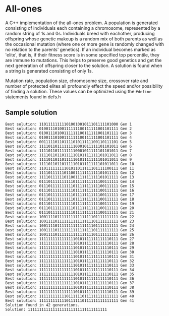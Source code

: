 All-ones
========
A C++ implementation of the all-ones problem. A population is generated consisting of individuals each containing a chromosome, represented by a random string of 1s and 0s. Individuals breed with eachother, producing offspring whose genetic makeup is a random mix of both parents as well as the occasional mutation (where one or more gene is randomly changed with no relation to the parents' genetics). If an individual becomes marked as 'elite', that is, if their fitness score is in some specified top percentile, they are immune to mutations. This helps to preserve good genetics and get the next generation of offspring closer to the solution. A solution is found when a string is generated consisting of only 1s.

Mutation rate, population size, chromosome size, crossover rate and number of protected elites all profoundly effect the speed and/or possibility of finding a solution. These values can be optimized using the `#define` statements found in defs.h

Sample solution
---------------
```
Best solution: 11011111111101001001011101111101000 Gen 1
Best solution: 01001110100111111100111111001101111 Gen 2
Best solution: 01001110100111111100111111001101111 Gen 3
Best solution: 01001110100111111100111111001101111 Gen 4
Best solution: 00111110110111101011111100110111101 Gen 5
Best solution: 11110110111111110001011111101101011 Gen 6
Best solution: 11110110111111110001011111101101011 Gen 7
Best solution: 11110110110111110101111111101011011 Gen 8
Best solution: 11110110110111110101111111101011011 Gen 9
Best solution: 11110110110111110101111111101011011 Gen 10
Best solution: 11011111111101011011111101111100111 Gen 11
Best solution: 11110111111011001111111111101011111 Gen 12
Best solution: 11110111111011001111111111101011111 Gen 13
Best solution: 01110111111111101111111111100111111 Gen 14
Best solution: 01110111111111101111111111100111111 Gen 15
Best solution: 01110111111111101111111111100111111 Gen 16
Best solution: 01110111111111101111111111100111111 Gen 17
Best solution: 01110111111111101111111111100111111 Gen 18
Best solution: 01110111111111101111111111100111111 Gen 19
Best solution: 01110111111111101111111111100111111 Gen 20
Best solution: 01110111111111101111111111100111111 Gen 21
Best solution: 10011110111111111111111101111111111 Gen 22
Best solution: 10011110111111111111111101111111111 Gen 23
Best solution: 10011110111111111111111101111111111 Gen 24
Best solution: 10011110111111111111111101111111111 Gen 25
Best solution: 10011110111111111111111101111111111 Gen 26
Best solution: 11111111111111110101111111111110111 Gen 27
Best solution: 11111111111111110101111111111110111 Gen 28
Best solution: 11111111111111110101111111111110111 Gen 29
Best solution: 11111111111111110101111111111110111 Gen 30
Best solution: 11111111111111110101111111111110111 Gen 31
Best solution: 11111111111111110101111111111110111 Gen 32
Best solution: 11111111111111110101111111111110111 Gen 33
Best solution: 11111111111111110101111111111110111 Gen 34
Best solution: 11111111111111110101111111111110111 Gen 35
Best solution: 11111111111111110101111111111110111 Gen 36
Best solution: 11111111111111110101111111111110111 Gen 37
Best solution: 11111111111111110101111111111110111 Gen 38
Best solution: 11111111111111110101111111111110111 Gen 39
Best solution: 11111111111101111110111111111111111 Gen 40
Best solution: 11111111111101111110111111111111111 Gen 41
Solution found in 42 generations.
Solution: 11111111111111111111111111111111111
```